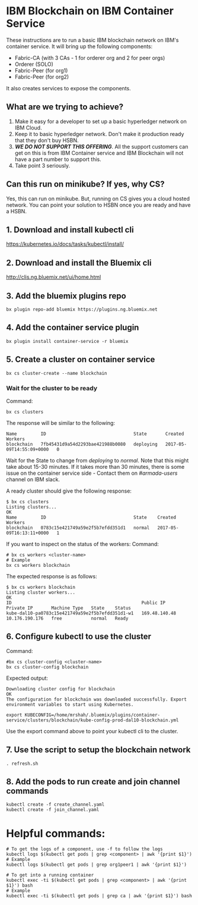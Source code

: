 # IBM Blockchain on IBM Container Service

These instructions are to run a basic IBM blockchain network on IBM's container service.
It will bring up the following components:
* Fabric-CA (with 3 CAs - 1 for orderer org and 2 for peer orgs)
* Orderer (SOLO)
* Fabric-Peer (for org1)
* Fabric-Peer (for org2)

It also creates services to expose the components.

## What are we trying to achieve?

1. Make it easy for a developer to set up a basic hyperledger network on IBM Cloud.
2. Keep it to basic hyperledger network. Don't make it production ready that they don't buy HSBN.
3. _**WE DO NOT SUPPORT THIS OFFERING**_. All the support customers can get on this is from IBM Container service and IBM Blockchain will not have a part number to support this.
4. Take point 3 seriously.

## Can this run on minikube? If yes, why CS?

Yes, this can run on minikube. But, running on CS gives you a cloud hosted network. You can point your solution to HSBN once you are ready and have a HSBN.

## 1. Download and install kubectl cli

https://kubernetes.io/docs/tasks/kubectl/install/

## 2. Download and install the Bluemix cli

http://clis.ng.bluemix.net/ui/home.html

## 3. Add the bluemix plugins repo

```
bx plugin repo-add bluemix https://plugins.ng.bluemix.net
```

## 4. Add the container service plugin

```
bx plugin install container-service -r bluemix
```

## 5. Create a cluster on container service

```
bx cs cluster-create --name blockchain
```

### Wait for the cluster to be ready

Command:
```
bx cs clusters
```

The response will be similar to the following:
```
Name         ID                                 State       Created                    Workers   
blockchain   7fb45431d9a54d2293bae421988b0080   deploying   2017-05-09T14:55:09+0000   0   
```

Wait for the State to change from _deploying_ to _normal_. Note that this might take about 15-30 minutes. If it takes more than 30 minutes, there is some issue on the container service side - Contact them on _#armada-users_ channel on IBM slack.

A ready cluster should give the following response:
```
$ bx cs clusters
Listing clusters...
OK
Name         ID                                 State    Created                    Workers   
blockchain   0783c15e421749a59e2f5b7efdd351d1   normal   2017-05-09T16:13:11+0000   1   

```


If you want to inspect on the status of the workers:
Command:
```
# bx cs workers <cluster-name>
# Example
bx cs workers blockchain
```

The expected response is as follows:
```
$ bx cs workers blockchain
Listing cluster workers...
OK
ID                                                 Public IP       Private IP       Machine Type   State    Status   
kube-dal10-pa0783c15e421749a59e2f5b7efdd351d1-w1   169.48.140.48   10.176.190.176   free           normal   Ready   
```

## 6. Configure kubectl to use the cluster

Command:
```
#bx cs cluster-config <cluster-name>
bx cs cluster-config blockchain
```

Expected output:

```
Downloading cluster config for blockchain
OK
The configuration for blockchain was downloaded successfully. Export environment variables to start using Kubernetes.

export KUBECONFIG=/home/mrshah/.bluemix/plugins/container-service/clusters/blockchain/kube-config-prod-dal10-blockchain.yml
```

Use the export command above to point your kubectl cli to the cluster.

## 7. Use the script to setup the blockchain network

```
. refresh.sh
```

## 8. Add the pods to run create and join channel commands

```
kubectl create -f create_channel.yaml
kubectl create -f join_channel.yaml
```



# Helpful commands:
```
# To get the logs of a component, use -f to follow the logs
kubectl logs $(kubectl get pods | grep <component> | awk '{print $1}')
# Example
kubectl logs $(kubectl get pods | grep org1peer1 | awk '{print $1}')

# To get into a running container
kubectl exec -ti $(kubectl get pods | grep <component> | awk '{print $1}') bash
# Example
kubectl exec -ti $(kubectl get pods | grep ca | awk '{print $1}') bash
```
